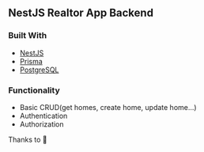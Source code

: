 ## NestJS Realtor App Backend

### Built With

- [NestJS](https://nestjs.com/)
- [Prisma](https://www.prisma.io/)
- [PostgreSQL](https://www.postgresql.org/)

### Functionality

- Basic CRUD(get homes, create home, update home...)
- Authentication
- Authorization

Thanks to []() 🙏
